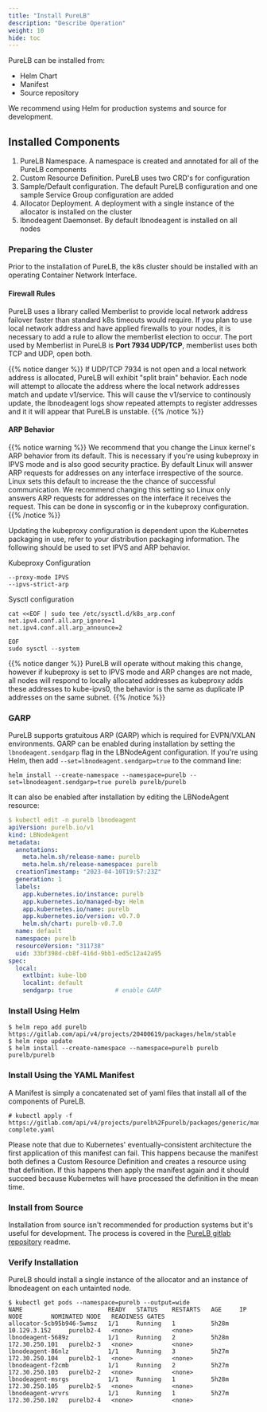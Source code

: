 ```yaml
---
title: "Install PureLB"
description: "Describe Operation"
weight: 10
hide: toc
---
```


PureLB can be installed from:

* Helm Chart
* Manifest
* Source repository

We recommend using Helm for production systems and source for development.

## Installed Components
1. PureLB Namespace.  A namespace is created and annotated for all of the PureLB components
2. Custom Resource Definition.  PureLB uses two CRD's for configuration
3. Sample/Default configuration.  The default PureLB configuration and one sample Service Group configuration are added
4. Allocator Deployment.  A deployment with a single instance of the allocator is installed on the cluster
5. lbnodeagent Daemonset.  By default lbnodeagent is installed on all nodes

### Preparing the Cluster
Prior to the installation of PureLB, the k8s cluster should be installed with an operating Container Network Interface.

#### Firewall Rules
PureLB uses a library called Memberlist to provide local network address failover faster than standard k8s timeouts would require.  If you plan to use local network address and have applied firewalls to your nodes, it is necessary to add a rule to allow the memberlist election to occur. The port used by Memberlist in PureLB is **Port 7934 UDP/TCP**, memberlist uses both TCP and UDP, open both.

{{% notice danger %}}
If UDP/TCP 7934 is not open and a local network address is allocated, PureLB will exhibit "split brain" behavior.  Each node will attempt to allocate the address where the local network addresses match and update v1/service.  This will cause the v1/service to continously update, the lbnodeagent logs show repeated attempts to register addresses and it it will appear that PureLB is unstable.
{{% /notice %}}

#### ARP Behavior
{{% notice warning %}}
We recommend that you change the Linux kernel's ARP behavior from its default.  This is necessary if you're using kubeproxy in IPVS mode and is also good security practice. By default Linux will answer ARP requests for addresses on any interface irrespective of the source.  Linux sets this default to increase the the chance of successful communication. We recommend changing this setting so Linux only answers ARP requests for addresses on the interface it receives the request. This can be done in sysconfig or in the kubeproxy configuration.
{{% /notice %}}

Updating the kubeproxy configuration is dependent upon the Kubernetes packaging in use, refer to your distribution packaging information.  The following should be used to set IPVS and ARP behavior.

Kubeproxy Configuration

```plaintext
--proxy-mode IPVS
--ipvs-strict-arp
```

Sysctl configuration
```plaintext
cat <<EOF | sudo tee /etc/sysctl.d/k8s_arp.conf
net.ipv4.conf.all.arp_ignore=1
net.ipv4.conf.all.arp_announce=2

EOF
sudo sysctl --system
```
{{% notice danger %}}
PureLB will operate without making this change, however if kubeproxy is set to IPVS mode and ARP changes are not made, all nodes will respond to locally allocated addresses as kubeproxy adds these addresses to kube-ipvs0, the behavior is the same as duplicate IP addresses on the same subnet.
{{% /notice %}}

### GARP
PureLB supports gratuitous ARP (GARP) which is required for EVPN/VXLAN environments. GARP can be enabled during installation by setting the `lbnodeagent.sendgarp` flag in the LBNodeAgent configuration. If you're using Helm, then add `--set=lbnodeagent.sendgarp=true` to the command line:

```plaintext
helm install --create-namespace --namespace=purelb --set=lbnodeagent.sendgarp=true purelb purelb/purelb

```
It can also be enabled after installation by editing the LBNodeAgent resource:

``` yaml
$ kubectl edit -n purelb lbnodeagent
apiVersion: purelb.io/v1
kind: LBNodeAgent
metadata:
  annotations:
    meta.helm.sh/release-name: purelb
    meta.helm.sh/release-namespace: purelb
  creationTimestamp: "2023-04-10T19:57:23Z"
  generation: 1
  labels:
    app.kubernetes.io/instance: purelb
    app.kubernetes.io/managed-by: Helm
    app.kubernetes.io/name: purelb
    app.kubernetes.io/version: v0.7.0
    helm.sh/chart: purelb-v0.7.0
  name: default
  namespace: purelb
  resourceVersion: "311738"
  uid: 33bf398d-cb8f-416d-9bb1-ed5c12a42a95
spec:
  local:
    extlbint: kube-lb0
    localint: default
    sendgarp: true            # enable GARP

```

### Install Using Helm
```plaintext
$ helm repo add purelb https://gitlab.com/api/v4/projects/20400619/packages/helm/stable
$ helm repo update
$ helm install --create-namespace --namespace=purelb purelb purelb/purelb
```

### Install Using the YAML Manifest
A Manifest is simply a concatenated set of yaml files that install all of the components of PureLB.

```plaintext
# kubectl apply -f https://gitlab.com/api/v4/projects/purelb%2Fpurelb/packages/generic/manifest/0.0.1/purelb-complete.yaml
```
Please note that due to Kubernetes' eventually-consistent architecture the first application of this manifest can fail. This happens because the manifest both defines a Custom Resource Definition and creates a resource using that definition. If this happens then apply the manifest again and it should succeed because Kubernetes will have processed the definition in the mean time.

### Install from Source
Installation from source isn't recommended for production systems but it's useful for development. The process is covered in the [PureLB gitlab repository](https://gitlab.com/purelb/purelb) readme.

### Verify Installation
PureLB should install a single instance of the allocator and an instance of lbnodeagent on each untainted node.

```plaintext
$ kubectl get pods --namespace=purelb --output=wide
NAME                        READY   STATUS    RESTARTS   AGE     IP               NODE        NOMINATED NODE   READINESS GATES
allocator-5cb95b946-5wmsz   1/1     Running   1          5h28m   10.129.3.152     purelb2-4   <none>           <none>
lbnodeagent-5689z           1/1     Running   2          5h28m   172.30.250.101   purelb2-3   <none>           <none>
lbnodeagent-86nlz           1/1     Running   3          5h27m   172.30.250.104   purelb2-1   <none>           <none>
lbnodeagent-f2cmb           1/1     Running   2          5h27m   172.30.250.103   purelb2-2   <none>           <none>
lbnodeagent-msrgs           1/1     Running   1          5h28m   172.30.250.105   purelb2-5   <none>           <none>
lbnodeagent-wrvrs           1/1     Running   1          5h27m   172.30.250.102   purelb2-4   <none>           <none>
```
